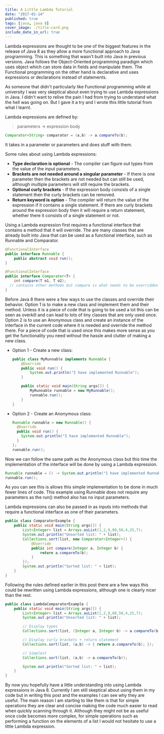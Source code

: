 ```yaml
---
title: A Little Lambda Tutorial
date: "2017-01-14"
published: true
tags: [java, java 8]
cover_image: ./title-card.png
include_date_in_url: true
---
```


Lambda expressions are thought to be one of the biggest features in the release of Java 8 as they allow a more functional approach to Java programming. This is something that wasn't built into Java in previous versions. Java follows the Object-Oriented programming paradigm which uses object which can store data in fields and manipulate them. The Functional programming on the other hand is declarative and uses expressions or declarations instead of statements.

As someone that didn't particularly like Functional programming while at university I was very skeptical about even trying to use Lambda expressions in Java. I didn't want to relive the pain I had from trying to understand what the hell was going on. But I gave it a try and I wrote this little tutorial from what I learnt.

Lambda expressions are defined by:

> parameters -> expression body

```java
Comparator<String> comparator = (a,b) -> a.compareTo(b);
```

It takes in a parameter or parameters and does stuff with them.

Some rules about using Lambda expressions:

- __Type declaration is optional__ - The compiler can figure out types from the value of the input parameters.
- __Brackets are not needed around a singular parameter__ - If there is one parameter then the brackets are not needed but can still be used, although multiple parameters will still require the brackets.
- __Optional curly brackets__ - If the expression body consists of a single statement then the curly brackets can be removed.
- __Return keyword is option__ - The compiler will return the value of the expression if it contains a single statement. If there are curly brackets around the expression body then it will require a return statement, whether there it consists  of a single statement or not.

Using a Lambda expression first requires a functional interface that contains a method that it will override. The are many classes that are already built into Java that can be used as a functional interface, such as Runnable and Comparator.

```java
@FunctionalInterface
public interface Runnable {
    public abstract void run();
}
```

```java
@FunctionalInterface
public interface Comparator<T> {
    int compare(T o1, T o2);
  // contains other methods but compare is what needs to be overridden 
}
```

Before Java 8 there were a few ways to use the classes and override their behavior. Option 1 is to make a new class and implement them and their method. Unless it is a piece of code that is going to be used a lot this can be seen as overkill and can lead to lots of tiny classes that are only used once. Option 2  is to use an Anonymous class and create an instance of the interface in the current code where it is needed and override the method there. For a piece of code that is used once this makes more sense as you get the functionality you need without the hassle and clutter of making a new class.

- Option 1 - Create a new class:

  ```java
  public class MyRunnable implements Runnable {
      @Override
      public void run() {
          System.out.println("I have implemented Runnable");
      }

      public static void main(String args[]) {
          MyRunnable runnable = new MyRunnable();
          runnable.run();
      }
  }
  ```

- Option 2 - Create an Anonymous class:

  ```java
  Runnable runnable = new Runnable() {
    @Override
    public void run() {
      System.out.println("I have implemented Runnable");
    }
  };
  runnable.run();
  ```

Now we can follow the same path as the Anonymous class but this time the implementation of the interface will be done by using a Lambda expression.

```java
Runnable runnable = () -> System.out.println("I have implemented Runnable");
runnable.run();
```

As you can see this is allows this simple implementation to be done in much fewer lines of code. This example using Runnable does not require any parameters as the run() method also has no input parameters.

Lambda expressions can also be passed in as inputs into methods that require a functional interface as one of their parameters.

```java
public class ComparatorExample {
    public static void main(String args[]) {
        List<Integer> list = Arrays.asList(1,2,9,80,50,4,25,7);
        System.out.println("Unsorted list: " + list);
        Collections.sort(list, new Comparator<Integer>() {
            @Override
            public int compare(Integer a, Integer b) {
                return a.compareTo(b);
            }
        });
        System.out.println("Sorted list: " + list);
    }
}
```

Following the rules defined earlier in this post there are a few ways this could be rewritten using Lambda expressions, although one is clearly nicer than the rest.

```java
public class LambdaComparatorExample {
    public static void main(String args[]) {
        List<Integer> list = Arrays.asList(1,2,9,80,50,4,25,7);
        System.out.println("Unsorted list: " + list);

        // Display types
        Collections.sort(list, (Integer a, Integer b) -> a.compareTo(b));

        // Display curly brackets + return statement
        Collections.sort(list, (a,b) -> { return a.compareTo(b); });

        // Simplest
        Collections.sort(list, (a,b) -> a.compareTo(b));

        System.out.println("Sorted list: " + list);
    }
}
```

By now you hopefully have a little understanding into using Lambda expressions in Java 8. Currently I am still skeptical about using them in my code but in writing this post and the examples I can see why they are useful. The main reason I am starting to like them is that for simple operations they are clear and concise making the code much easier to read when quickly scanning through it. Although they might not be as useful once code becomes more complex, for simple operations such as performing a function on the elements of a list I would not hesitate to use a little Lambda expression.
